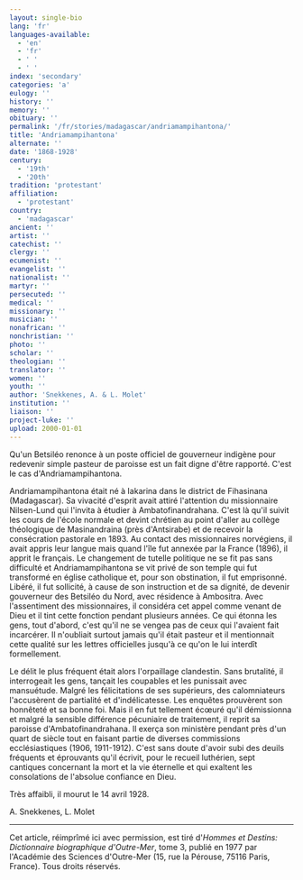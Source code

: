 ```yaml
---
layout: single-bio
lang: 'fr'
languages-available:
  - 'en'
  - 'fr'
  - ' '
  - ' '
index: 'secondary'
categories: 'a'
eulogy: ''
history: ''
memory: ''
obituary: ''
permalink: '/fr/stories/madagascar/andriamampihantona/'
title: 'Andriamampihantona'
alternate: ''
date: '1868-1928'
century:
  - '19th'
  - '20th'
tradition: 'protestant'
affiliation:
  - 'protestant'
country:
  - 'madagascar'
ancient: ''
artist: ''
catechist: ''
clergy: ''
ecumenist: ''
evangelist: ''
nationalist: ''
martyr: ''
persecuted: ''
medical: ''
missionary: ''
musician: ''
nonafrican: ''
nonchristian: ''
photo: ''
scholar: ''
theologian: ''
translator: ''
women: ''
youth: ''
author: 'Snekkenes, A. & L. Molet'
institution: ''
liaison: ''
project-luke: ''
upload: 2000-01-01
---
```



Qu'un Betsiléo renonce à un poste officiel de gouverneur indigène pour redevenir simple pasteur de paroisse est un fait digne d'être rapporté. C'est le cas d'Andriamampihantona.

Andriamampihantona était né à Iakarina dans le district de Fihasinana (Madagascar). Sa vivacité d'esprit avait attiré l'attention du missionnaire Nilsen-Lund qui l'invita à étudier à Ambatofinandrahana. C'est là qu'il suivit les cours de l'école normale et devint chrétien au point d'aller au collège théologique de Masinandraina (près d'Antsirabe) et de recevoir la consécration pastorale en 1893. Au contact des missionnaires norvégiens, il avait appris leur langue mais quand l'île fut annexée par la France (1896), il apprit le français. Le changement de tutelle politique ne se fit pas sans difficulté et Andriamampihantona se vit privé de son temple qui fut transformé en église catholique et, pour son obstination, il fut emprisonné. Libéré, il fut sollicité, à cause de son instruction et de sa dignité, de devenir gouverneur des Betsiléo du Nord, avec résidence à Ambositra. Avec l'assentiment des missionnaires, il considéra cet appel comme venant de Dieu et il tint cette fonction pendant plusieurs années. Ce qui étonna les gens, tout d'abord, c'est qu'il ne se vengea pas de ceux qui l'avaient fait incarcérer. Il n'oubliait surtout jamais qu'il était pasteur et il mentionnait cette qualité sur les lettres officielles jusqu'à ce qu'on le lui interdît formellement.

Le délit le plus fréquent était alors l'orpaillage clandestin. Sans brutalité, il interrogeait les gens, tançait les coupables et les punissait avec mansuétude. Malgré les félicitations de ses supérieurs, des calomniateurs l'accusèrent de partialité et d'indélicatesse. Les enquêtes prouvèrent son honnêteté et sa bonne foi. Mais il en fut tellement écœuré qu'il démissionna et malgré la sensible différence pécuniaire de traitement, il reprit sa paroisse d'Ambatofinandrahana. Il exerça son ministère pendant près d'un quart de siècle tout en faisant partie de diverses commissions ecclésiastiques (1906, 1911-1912). C'est sans doute d'avoir subi des deuils fréquents et éprouvants qu'il écrivit, pour le recueil luthérien, sept cantiques concernant la mort et la vie éternelle et qui exaltent les consolations de l'absolue confiance en Dieu.

Très affaibli, il mourut le 14 avril 1928.

A. Snekkenes, L. Molet

---

Cet article, réimprîmé ici avec permission, est tiré d'*Hommes et Destins: Dictionnaire biographique d'Outre-Mer*, tome 3, publié en 1977 par l'Académie des Sciences d'Outre-Mer (15, rue la Pérouse, 75116 Paris, France). Tous droits réservés.